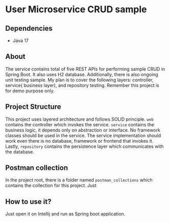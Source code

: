 # User Microservice CRUD sample

## Dependencies

* Java 17

## About

The service contains total of five REST APIs for performing sample CRUD in Spring Boot. It also uses H2 database.
Additionally, there is also ongoing unit testing sample. My plan is to cover the following layers: controller, service(
business layer), and repository testing. Remember this project is for demo purpose only.

## Project Structure

This project uses layered architecture and follows SOLID principle. `web` contains the controller which invokes the
service.
`service` contains the business logic, it depends only on abstraction or interface. No framework classes should be used
in the service. The service implementation should work even there is no database, framework or frontend that invokes it.
Lastly, `repository` contains the persistence layer which communicates with the database.

## Postman collection

In the project root, there is a folder named `postman_collections` which contains the collection for this project. Just

## How to use it?

Just open it on Intellij and run as Spring boot application.
